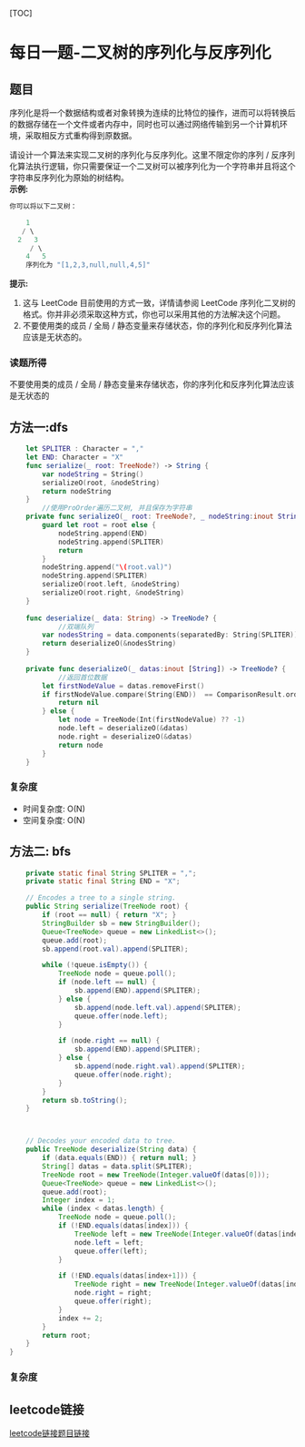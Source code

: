 [TOC]

# 每日一题-二叉树的序列化与反序列化

## 题目
序列化是将一个数据结构或者对象转换为连续的比特位的操作，进而可以将转换后的数据存储在一个文件或者内存中，同时也可以通过网络传输到另一个计算机环境，采取相反方式重构得到原数据。  

请设计一个算法来实现二叉树的序列化与反序列化。这里不限定你的序列 / 反序列化算法执行逻辑，你只需要保证一个二叉树可以被序列化为一个字符串并且将这个字符串反序列化为原始的树结构。  
**示例:**  
```java
你可以将以下二叉树：

    1
   / \
  2   3
     / \
    4   5
    序列化为 "[1,2,3,null,null,4,5]"
```

**提示:**
1. 这与 LeetCode 目前使用的方式一致，详情请参阅 LeetCode 序列化二叉树的格式。你并非必须采取这种方式，你也可以采用其他的方法解决这个问题。  
2. 不要使用类的成员 / 全局 / 静态变量来存储状态，你的序列化和反序列化算法应该是无状态的。

### 读题所得
不要使用类的成员 / 全局 / 静态变量来存储状态，你的序列化和反序列化算法应该是无状态的  

## 方法一:dfs
```swift
    let SPLITER : Character = ","
    let END: Character = "X"
    func serialize(_ root: TreeNode?) -> String {
        var nodeString = String()
        serializeO(root, &nodeString)
        return nodeString
    }
		//使用ProOrder遍历二叉树, 并且保存为字符串
    private func serializeO(_ root: TreeNode?, _ nodeString:inout String) {
        guard let root = root else {
            nodeString.append(END)
            nodeString.append(SPLITER)
            return
        }
        nodeString.append("\(root.val)")
        nodeString.append(SPLITER)
        serializeO(root.left, &nodeString)
        serializeO(root.right, &nodeString)
    }
    
    func deserialize(_ data: String) -> TreeNode? {
    		//双端队列
        var nodesString = data.components(separatedBy: String(SPLITER))
        return deserializeO(&nodesString)
    }
    
    private func deserializeO(_ datas:inout [String]) -> TreeNode? {
    		//返回首位数据
        let firstNodeValue = datas.removeFirst()
        if firstNodeValue.compare(String(END))  == ComparisonResult.orderedSame {
            return nil
        } else {
            let node = TreeNode(Int(firstNodeValue) ?? -1)
            node.left = deserializeO(&datas)
            node.right = deserializeO(&datas)
            return node
        }
    }
```
### 复杂度
* 时间复杂度: O(N)
* 空间复杂度: O(N)

## 方法二: bfs
```java
    private static final String SPLITER = ",";
    private static final String END = "X";

    // Encodes a tree to a single string.
    public String serialize(TreeNode root) {
        if (root == null) { return "X"; }
        StringBuilder sb = new StringBuilder();
        Queue<TreeNode> queue = new LinkedList<>();
        queue.add(root);
        sb.append(root.val).append(SPLITER);

        while (!queue.isEmpty()) {
            TreeNode node = queue.poll();
            if (node.left == null) {
                sb.append(END).append(SPLITER);
            } else {
                sb.append(node.left.val).append(SPLITER);
                queue.offer(node.left);
            }

            if (node.right == null) {
                sb.append(END).append(SPLITER);
            } else {
                sb.append(node.right.val).append(SPLITER);
                queue.offer(node.right);
            }
        }
        return sb.toString();
    }



    // Decodes your encoded data to tree.
    public TreeNode deserialize(String data) {
        if (data.equals(END)) { return null; }
        String[] datas = data.split(SPLITER);
        TreeNode root = new TreeNode(Integer.valueOf(datas[0]));
        Queue<TreeNode> queue = new LinkedList<>();
        queue.add(root);
        Integer index = 1;
        while (index < datas.length) {
            TreeNode node = queue.poll();
            if (!END.equals(datas[index])) {
                TreeNode left = new TreeNode(Integer.valueOf(datas[index]));
                node.left = left;
                queue.offer(left);
            }

            if (!END.equals(datas[index+1])) {
                TreeNode right = new TreeNode(Integer.valueOf(datas[index+1]));
                node.right = right;
                queue.offer(right);
            }
            index += 2;
        }
        return root;
    }
}
```
### 复杂度


## leetcode链接
[leetcode链接题目链接](https://leetcode-cn.com/problems/serialize-and-deserialize-binary-tree/)  

